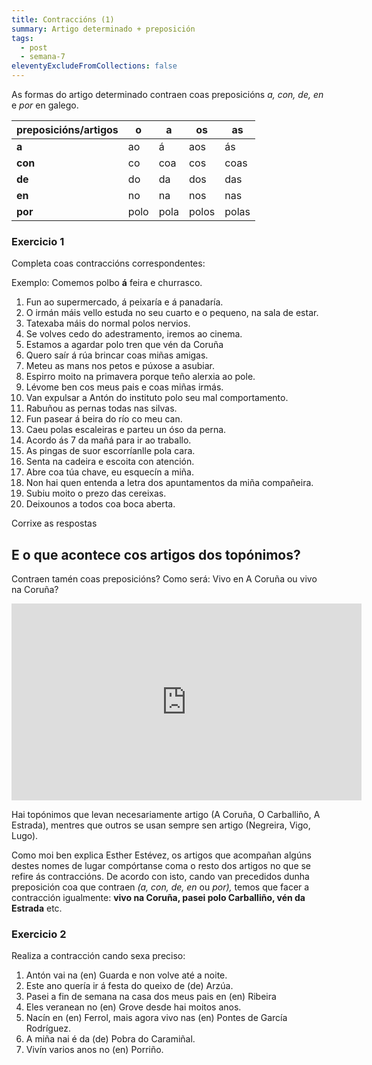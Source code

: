 ```yaml
---
title: Contraccións (1)
summary: Artigo determinado + preposición
tags:
  - post
  - semana-7
eleventyExcludeFromCollections: false
---
```

As formas do artigo determinado contraen coas preposicións *a, con, de, en* e *por* en galego.

| preposicións/artigos | o    | a    | os    | as    |
| -------------------- | ---- | ---- | ----- | ----- |
| **a**                | ao   | á    | aos   | ás    |
| **con**              | co   | coa  | cos   | coas  |
| **de**               | do   | da   | dos   | das   |
| **en**               | no   | na   | nos   | nas   |
| **por**              | polo | pola | polos | polas |

### Exercicio 1

Completa coas contraccións correspondentes:

Exemplo: Comemos polbo **á** feira e churrasco.

1. Fun <e-answer>ao</e-answer> supermercado, <e-answer>á</e-answer> peixaría e <e-answer>á</e-answer> panadaría.
2. O irmán máis vello estuda <e-answer>no</e-answer> seu cuarto e o pequeno, <e-answer>na</e-answer> sala de estar.
3. Tatexaba máis do normal <e-answer>polos</e-answer> nervios.
4. Se volves cedo <e-answer>do</e-answer> adestramento, iremos <e-answer>ao</e-answer> cinema.
5. Estamos a agardar <e-answer>polo</e-answer> tren que vén <e-answer>da</e-answer> Coruña
6. Quero saír <e-answer>á</e-answer> rúa brincar <e-answer>coas</e-answer> miñas amigas.
7. Meteu as mans <e-answer>nos</e-answer> petos e púxose a asubiar.
8. Espirro moito <e-answer>na</e-answer> primavera porque teño alerxia <e-answer>ao</e-answer> pole.
9. Lévome ben <e-answer>cos</e-answer> meus pais e <e-answer>coas</e-answer> miñas irmás.
10. Van expulsar a Antón <e-answer>do</e-answer> instituto <e-answer>polo</e-answer> seu mal comportamento.
11. Rabuñou as pernas todas <e-answer>nas</e-answer> silvas.
12. Fun pasear <e-answer>á</e-answer> beira do río <e-answer>co</e-answer> meu can.
13. Caeu <e-answer>polas</e-answer> escaleiras e parteu un óso <e-answer>da</e-answer> perna.
14. Acordo <e-answer>ás</e-answer> 7 da mañá para ir <e-answer>ao</e-answer> traballo.
15. As pingas de suor escorríanlle <e-answer>pola</e-answer> cara.
16. Senta <e-answer>na</e-answer> cadeira e escoita con atención.
17. Abre <e-answer>coa</e-answer> túa chave, eu esquecín a miña.
18. Non hai quen entenda a letra <e-answer>dos</e-answer> apuntamentos <e-answer>da</e-answer> miña compañeira.
19. Subiu moito o prezo <e-answer>das</e-answer> cereixas.
20. Deixounos a todos <e-answer>coa</e-answer> boca aberta. 

<e-validate>Corrixe as respostas</e-validate>

## E o que acontece cos artigos dos topónimos?

Contraen tamén coas preposicións? Como será: Vivo en A Coruña ou vivo na Coruña?

<iframe width="560" height="315" src="https://www.youtube.com/embed/HwbVcLvY2eA" frameborder="0" allow="accelerometer; autoplay; encrypted-media; gyroscope; picture-in-picture" allowfullscreen></iframe>

Hai topónimos que levan necesariamente artigo  (A Coruña, O Carballiño, A Estrada), mentres que outros se usan sempre sen artigo (Negreira, Vigo, Lugo). 

Como moi ben explica Esther Estévez, os artigos que acompañan algúns destes nomes de lugar compórtanse coma o resto dos artigos no que se refire ás contraccións. De acordo con isto, cando van precedidos dunha preposición coa que contraen *(a, con, de, en* ou *por),* temos que facer a contracción igualmente: **vivo na Coruña, pasei polo Carballiño, vén da Estrada** etc.

### Exercicio 2

Realiza a contracción cando sexa preciso:

1. Antón vai <e-answer>na</e-answer> (en) Guarda e non volve até a noite.
2. Este ano quería ir á festa do queixo <e-answer>de</e-answer> (de) Arzúa.
3. Pasei a fin de semana na casa dos meus pais <e-answer>en</e-answer> (en) Ribeira 
4. Eles veranean <e-answer>no</e-answer> (en) Grove desde hai moitos anos.
5. Nacín <e-answer>en</e-answer> (en) Ferrol, mais agora vivo <e-answer>nas</e-answer> (en) Pontes de García Rodríguez.
6. A miña nai é <e-answer>da</e-answer> (de) Pobra do Caramiñal.
7. Vivín varios anos <e-answer>no</e-answer> (en) Porriño.